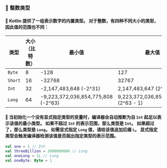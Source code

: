 ### 🔢 整数类型
#### 🧮 Kotlin 提供了一组表示数字的内置类型。 对于整数，有四种不同大小的类型，因此值的范围也不同：

| 类型 | 大小（比特数） | 最小值 | 最大值 |
|------|----------------|--------|--------|
| <code>Byte</code> | 8 | -128 | 127 |
| <code>Short</code> | 16 | -32768 | 32767 |
| <code>Int</code> | 32 | -2,147,483,648 (-2^31) | 2,147,483,647 (2^31 - 1) |
| <code>Long</code> | 64 | -9,223,372,036,854,775,808 (-2^63) | 9,223,372,036,854,775,807 (2^63 - 1) |
#### 🧠 当初始化一个没有显式指定类型的变量时，编译器会自动推断为自 <code>Int</code> 起足以表示该值的最小类型。 如果不超过 <code>Int</code> 的表示范围，那么类型是 <code>Int</code>。 如果超过了，那么类型是 <code>Long</code>。 如需显式指定 <code>Long</code> 值，请给该值追加后缀 <code>L</code>。 显式指定类型会触发编译器检测该值是否超出指定类型的表示范围。

```kotlin
val one = 1 // Int
val threeBillion = 3000000000 // Long
val oneLong = 1L // Long
val oneByte: Byte = 1
```
